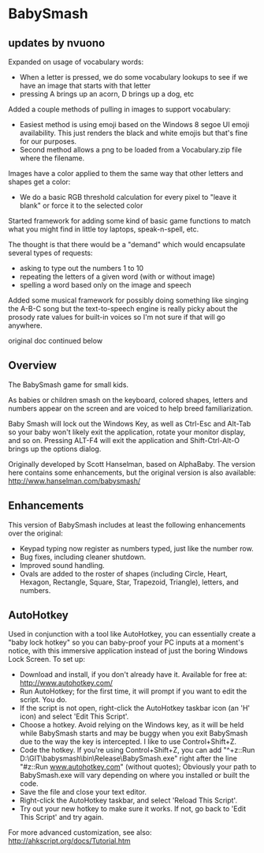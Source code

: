 BabySmash
=========
## updates by nvuono
Expanded on usage of vocabulary words:
* When a letter is pressed, we do some vocabulary lookups to see if we have an image that starts with that letter
* pressing A brings up an acorn, D brings up a dog, etc

Added a couple methods of pulling in images to support vocabulary:
* Easiest method is using emoji based on the Windows 8 segoe UI emoji availability. This just renders the black and white emojis but that's fine for our purposes.
* Second method allows a png to be loaded from a Vocabulary.zip file where the filename. 

Images have a color applied to them the same way that other letters and shapes get a color:
* We do a basic RGB threshold calculation for every pixel to "leave it blank" or force it to the selected color

Started framework for adding some kind of basic game functions to match what you might find in little toy laptops, speak-n-spell, etc.

The thought is that there would be a "demand" which would encapsulate several types of requests:
 * asking to type out the numbers 1 to 10
 * repeating the letters of a given word (with or without image)
 * spelling a word based only on the image and speech

 Added some musical framework for possibly doing something like singing the A-B-C song but the text-to-speech engine is really picky about the prosody rate values for built-in voices so I'm not sure if that will go anywhere.

original doc continued below

## Overview
The BabySmash game for small kids.  

As babies or children smash on the keyboard, colored shapes, letters and numbers appear on the screen and are voiced to help breed familiarization.

Baby Smash will lock out the Windows Key, as well as Ctrl-Esc and Alt-Tab so your baby won't likely exit the application, rotate your monitor display, and so on. Pressing ALT-F4 will exit the application and Shift-Ctrl-Alt-O brings up the options dialog.

Originally developed by Scott Hanselman, based on AlphaBaby. The version here contains some enhancements, but the original version is also available: http://www.hanselman.com/babysmash/

## Enhancements
This version of BabySmash includes at least the following enhancements over the original:
* Keypad typing now register as numbers typed, just like the number row.
* Bug fixes, including cleaner shutdown.
* Improved sound handling.
* Ovals are added to the roster of shapes (including Circle, Heart, Hexagon, Rectangle, Square, Star, Trapezoid, Triangle), letters, and numbers.

## AutoHotkey
Used in conjunction with a tool like AutoHotkey, you can essentially create a "baby lock hotkey" so you can baby-proof your PC inputs at a moment's notice, with this immersive application instead of just the boring Windows Lock Screen.  To set up:
* Download and install, if you don't already have it. Available for free at: http://www.autohotkey.com/
* Run AutoHotkey; for the first time, it will prompt if you want to edit the script. You do.
* If the script is not open, right-click the AutoHotkey taskbar icon (an 'H' icon) and select 'Edit This Script'.
* Choose a hotkey. Avoid relying on the Windows key, as it will be held while BabySmash starts and may be buggy when you exit BabySmash due to the way the key is intercepted. I like to use Control+Shift+Z.
* Code the hotkey. If you're using Control+Shift+Z, you can add "^+z::Run D:\GIT\babysmash\bin\Release\BabySmash.exe" right after the line "#z::Run www.autohotkey.com" (without quotes); Obviously your path to BabySmash.exe will vary depending on where you installed or built the code.
* Save the file and close your text editor.
* Right-click the AutoHotkey taskbar, and select 'Reload This Script'.
* Try out your new hotkey to make sure it works.  If not, go back to 'Edit This Script' and try again.

For more advanced customization, see also: http://ahkscript.org/docs/Tutorial.htm
